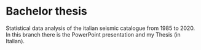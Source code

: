 # Bachelor thesis
Statistical data analysis of the italian seismic catalogue from 1985 to 2020. 
In this branch there is the PowerPoint presentation and my Thesis (in Italian).
